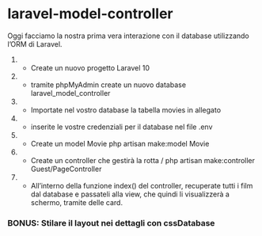 # laravel-model-controller
Oggi facciamo la nostra prima vera interazione con il database utilizzando l’ORM di Laravel.
1. - Create un nuovo progetto Laravel 10
2. - tramite phpMyAdmin create un nuovo database laravel_model_controller
3. - Importate nel vostro database la tabella movies in allegato
4. - inserite le vostre credenziali per il database nel file .env
5. - Create un model Movie php artisan make:model Movie
6. - Create un controller che gestirà la rotta / php artisan make:controller Guest/PageController
7. - All’interno della funzione index() del controller, recuperate tutti i film dal database e passateli alla view, che quindi li visualizzerà a schermo, tramite delle card.

### BONUS: Stilare il layout nei dettagli con cssDatabase